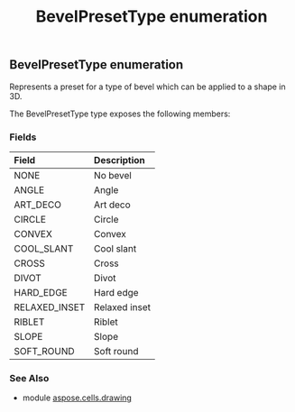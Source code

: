 ﻿---
title: BevelPresetType enumeration
second_title: Aspose.Cells for Python via .NET API References
description: 
type: docs
weight: 770
url: /aspose.cells.drawing/bevelpresettype/
is_root: false
---

## BevelPresetType enumeration

Represents a preset for a type of bevel which can be applied to a shape in 3D.



The BevelPresetType type exposes the following members:

### Fields
| Field | Description |
| :- | :- |
| NONE | No bevel |
| ANGLE | Angle |
| ART_DECO | Art deco |
| CIRCLE | Circle |
| CONVEX | Convex |
| COOL_SLANT | Cool slant |
| CROSS | Cross |
| DIVOT | Divot |
| HARD_EDGE | Hard edge |
| RELAXED_INSET | Relaxed inset |
| RIBLET | Riblet |
| SLOPE | Slope |
| SOFT_ROUND | Soft round |



### See Also
* module [aspose.cells.drawing](..)
